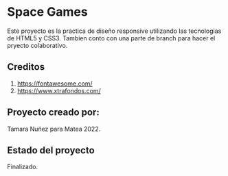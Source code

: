 # Space Games

Este proyecto es la practica de diseño responsive utilizando las tecnologias de HTML5 y CSS3. Tambien conto con una parte de branch para hacer el pryecto colaborativo.

## Creditos

1. https://fontawesome.com/
2. https://www.xtrafondos.com/

## Proyecto creado por:

Tamara Nuñez para Matea 2022.

## Estado del proyecto

Finalizado.

